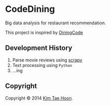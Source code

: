 CodeDining
==========

Big data analysis for restaurant recommendation.

This project is inspired by [DiningCode](http://www.diningcode.com/)


Development History
-------------------

1. Parse movie reviews using [scrapy](http://scrapy.org/)
2. Text processing using `Python`
3. ...ing


Copyright
---------

Copyright © 2014 [Kim Tae Hoon](http://carpedm20.github.io).

